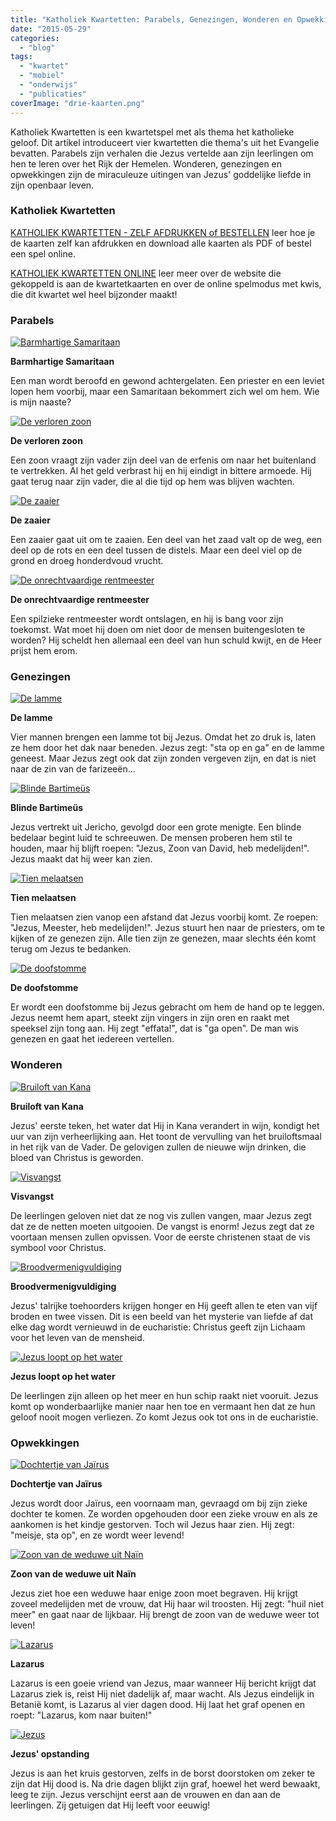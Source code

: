 ```yaml
---
title: "Katholiek Kwartetten: Parabels, Genezingen, Wonderen en Opwekkingen"
date: "2015-05-29"
categories: 
  - "blog"
tags: 
  - "kwartet"
  - "mobiel"
  - "onderwijs"
  - "publicaties"
coverImage: "drie-kaarten.png"
---
```


Katholiek Kwartetten is een kwartetspel met als thema het katholieke geloof. Dit artikel introduceert vier kwartetten die thema's uit het Evangelie bevatten. Parabels zijn verhalen die Jezus vertelde aan zijn leerlingen om hen te leren over het Rijk der Hemelen. Wonderen, genezingen en opwekkingen zijn de miraculeuze uitingen van Jezus' goddelijke liefde in zijn openbaar leven.

### Katholiek Kwartetten

[KATHOLIEK KWARTETTEN - ZELF AFDRUKKEN of BESTELLEN](/katholiek-kwartetten/ "Katholiek Kwartetten") leer hoe je de kaarten zelf kan afdrukken en download alle kaarten als PDF of bestel een spel online.

[KATHOLIEK KWARTETTEN ONLINE](/blog/katholiek-kwartetten/ "Katholiek Kwartetten met online kwis") leer meer over de website die gekoppeld is aan de kwartetkaarten en over de online spelmodus met kwis, die dit kwartet wel heel bijzonder maakt!

### Parabels

[![Barmhartige Samaritaan](images/kwartet16-pagina013.png)](http://kwartet.gelovenleren.net/parabels/barmhartige-samaritaan)

**Barmhartige Samaritaan**

Een man wordt beroofd en gewond achtergelaten. Een priester en een leviet lopen hem voorbij, maar een Samaritaan bekommert zich wel om hem. Wie is mijn naaste?

[![De verloren zoon](images/kwartet16-pagina014.png)](http://kwartet.gelovenleren.net/parabels/de-verloren-zoon)

**De verloren zoon**

Een zoon vraagt zijn vader zijn deel van de erfenis om naar het buitenland te vertrekken. Al het geld verbrast hij en hij eindigt in bittere armoede. Hij gaat terug naar zijn vader, die al die tijd op hem was blijven wachten.

[![De zaaier](images/kwartet16-pagina015.png)](http://kwartet.gelovenleren.net/parabels/de-zaaier)

**De zaaier**

Een zaaier gaat uit om te zaaien. Een deel van het zaad valt op de weg, een deel op de rots en een deel tussen de distels. Maar een deel viel op de grond en droeg honderdvoud vrucht.

[![De onrechtvaardige rentmeester](images/kwartet16-pagina016.png)](http://kwartet.gelovenleren.net/parabels/de-onrechtvaardige-rentmeester)

**De onrechtvaardige rentmeester**

Een spilzieke rentmeester wordt ontslagen, en hij is bang voor zijn toekomst. Wat moet hij doen om niet door de mensen buitengesloten te worden? Hij scheldt hen allemaal een deel van hun schuld kwijt, en de Heer prijst hem erom.

### Genezingen

[![De lamme](images/kwartet16-pagina021.png)](http://kwartet.gelovenleren.net/genezingen/de-lamme)

**De lamme**

Vier mannen brengen een lamme tot bij Jezus. Omdat het zo druk is, laten ze hem door het dak naar beneden. Jezus zegt: "sta op en ga" en de lamme geneest. Maar Jezus zegt ook dat zijn zonden vergeven zijn, en dat is niet naar de zin van de farizeeën...

[![Blinde Bartimeüs](images/kwartet16-pagina022.png)](http://kwartet.gelovenleren.net/genezingen/blinde-bartimeus)

**Blinde Bartimeüs**

Jezus vertrekt uit Jericho, gevolgd door een grote menigte. Een blinde bedelaar begint luid te schreeuwen. De mensen proberen hem stil te houden, maar hij blijft roepen: "Jezus, Zoon van David, heb medelijden!". Jezus maakt dat hij weer kan zien.

[![Tien melaatsen](images/kwartet16-pagina023.png)](http://kwartet.gelovenleren.net/genezingen/tien-melaatsen)

**Tien melaatsen**

Tien melaatsen zien vanop een afstand dat Jezus voorbij komt. Ze roepen: "Jezus, Meester, heb medelijden!". Jezus stuurt hen naar de priesters, om te kijken of ze genezen zijn. Alle tien zijn ze genezen, maar slechts één komt terug om Jezus te bedanken.

[![De doofstomme](images/kwartet16-pagina024.png)](http://kwartet.gelovenleren.net/genezingen/de-doofstomme)

**De doofstomme**

Er wordt een doofstomme bij Jezus gebracht om hem de hand op te leggen. Jezus neemt hem apart, steekt zijn vingers in zijn oren en raakt met speeksel zijn tong aan. Hij zegt "effata!", dat is "ga open". De man wis genezen en gaat het iedereen vertellen.

### Wonderen

[![Bruiloft van Kana](images/kwartet16-pagina025.png)](http://kwartet.gelovenleren.net/wonderen/bruiloft-van-kana)

**Bruiloft van Kana**

Jezus' eerste teken, het water dat Hij in Kana verandert in wijn, kondigt het uur van zijn verheerlijking aan. Het toont de vervulling van het bruiloftsmaal in het rijk van de Vader. De gelovigen zullen de nieuwe wijn drinken, die bloed van Christus is geworden.

[![Visvangst](images/kwartet16-pagina026.png)](http://kwartet.gelovenleren.net/wonderen/visvangst)

**Visvangst**

De leerlingen geloven niet dat ze nog vis zullen vangen, maar Jezus zegt dat ze de netten moeten uitgooien. De vangst is enorm! Jezus zegt dat ze voortaan mensen zullen opvissen. Voor de eerste christenen staat de vis symbool voor Christus.

[![Broodvermenigvuldiging](images/kwartet16-pagina027.png)](http://kwartet.gelovenleren.net/wonderen/broodvermenigvuldiging)

**Broodvermenigvuldiging**

Jezus' talrijke toehoorders krijgen honger en Hij geeft allen te eten van vijf broden en twee vissen. Dit is een beeld van het mysterie van liefde af dat elke dag wordt vernieuwd in de eucharistie: Christus geeft zijn Lichaam voor het leven van de mensheid.

[![Jezus loopt op het water](images/kwartet16-pagina028.png)](http://kwartet.gelovenleren.net/wonderen/jezus-loopt-op-het-water)

**Jezus loopt op het water**

De leerlingen zijn alleen op het meer en hun schip raakt niet vooruit. Jezus komt op wonderbaarlijke manier naar hen toe en vermaant hen dat ze hun geloof nooit mogen verliezen. Zo komt Jezus ook tot ons in de eucharistie.

### Opwekkingen

[![Dochtertje van Jaïrus](images/kwartet16-pagina029.png)](http://kwartet.gelovenleren.net/opwekkingen/dochtertje-van-jairus)

**Dochtertje van Jaïrus**

Jezus wordt door Jaïrus, een voornaam man, gevraagd om bij zijn zieke dochter te komen. Ze worden opgehouden door een zieke vrouw en als ze aankomen is het kindje gestorven. Toch wil Jezus haar zien. Hij zegt: "meisje, sta op", en ze wordt weer levend!

[![Zoon van de weduwe uit Naïn](images/kwartet16-pagina030.png)](http://kwartet.gelovenleren.net/opwekkingen/zoon-van-de-weduwe-uit-nain)

**Zoon van de weduwe uit Naïn**

Jezus ziet hoe een weduwe haar enige zoon moet begraven. Hij krijgt zoveel medelijden met de vrouw, dat Hij haar wil troosten. Hij zegt: "huil niet meer" en gaat naar de lijkbaar. Hij brengt de zoon van de weduwe weer tot leven!

[![Lazarus](images/kwartet16-pagina031.png)](http://kwartet.gelovenleren.net/opwekkingen/lazarus)

**Lazarus**

Lazarus is een goeie vriend van Jezus, maar wanneer Hij bericht krijgt dat Lazarus ziek is, reist Hij niet dadelijk af, maar wacht. Als Jezus eindelijk in Betanië komt, is Lazarus al vier dagen dood. Hij laat het graf openen en roept: "Lazarus, kom naar buiten!"

[![Jezus](images/kwartet16-pagina032.png)](http://kwartet.gelovenleren.net/opwekkingen/jezus)

**Jezus' opstanding**

Jezus is aan het kruis gestorven, zelfs in de borst doorstoken om zeker te zijn dat Hij dood is. Na drie dagen blijkt zijn graf, hoewel het werd bewaakt, leeg te zijn. Jezus verschijnt eerst aan de vrouwen en dan aan de leerlingen. Zij getuigen dat Hij leeft voor eeuwig!
